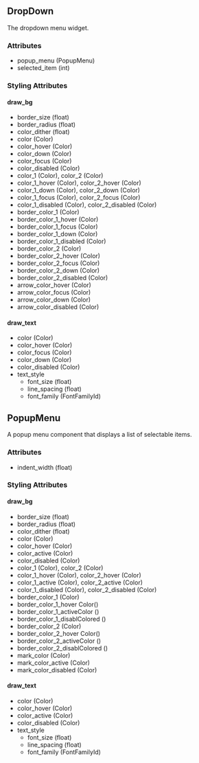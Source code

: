 ## DropDown
The dropdown menu widget.

### Attributes
- popup_menu (PopupMenu)
- selected_item (int)

### Styling Attributes
#### draw_bg
- border_size (float)
- border_radius (float)
- color_dither (float)
- color (Color)
- color_hover (Color)
- color_down (Color)
- color_focus (Color)
- color_disabled (Color)
- color_1 (Color), color_2 (Color)
- color_1_hover (Color), color_2_hover (Color)
- color_1_down (Color), color_2_down (Color)
- color_1_focus (Color), color_2_focus (Color)
- color_1_disabled (Color), color_2_disabled (Color)
- border_color_1 (Color)
- border_color_1_hover (Color)
- border_color_1_focus (Color)
- border_color_1_down (Color)
- border_color_1_disabled (Color)
- border_color_2 (Color)
- border_color_2_hover (Color)
- border_color_2_focus (Color)
- border_color_2_down (Color)
- border_color_2_disabled (Color)
- arrow_color_hover (Color)
- arrow_color_focus (Color)
- arrow_color_down (Color)
- arrow_color_disabled (Color)

#### draw_text
- color (Color)
- color_hover (Color)
- color_focus (Color)
- color_down (Color)
- color_disabled (Color)
- text_style
    - font_size (float)
    - line_spacing (float)
    - font_family (FontFamilyId)

## PopupMenu
A popup menu component that displays a list of selectable items.

### Attributes
- indent_width (float)

### Styling Attributes
#### draw_bg
- border_size (float)
- border_radius (float)
- color_dither (float)
- color (Color)
- color_hover (Color)
- color_active (Color)
- color_disabled (Color)
- color_1 (Color), color_2 (Color)
- color_1_hover (Color), color_2_hover (Color)
- color_1_active (Color), color_2_active (Color)
- color_1_disabled (Color), color_2_disabled (Color)
- border_color_1 (Color)
- border_color_1_hover Color()
- border_color_1_activeColor ()
- border_color_1_disablColored ()
- border_color_2 (Color)
- border_color_2_hover Color()
- border_color_2_activeColor ()
- border_color_2_disablColored ()
- mark_color (Color)
- mark_color_active (Color)
- mark_color_disabled (Color)

#### draw_text
- color (Color)
- color_hover (Color)
- color_active (Color)
- color_disabled (Color)
- text_style
    - font_size (float)
    - line_spacing (float)
    - font_family (FontFamilyId)